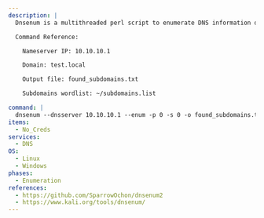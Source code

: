 ```yaml
---
description: |
  Dnsenum is a multithreaded perl script to enumerate DNS information of a domain and to discover non-contiguous ip blocks. The main purpose of Dnsenum is to gather as much information as possible about a domain. The following command performs subdomain bruteforcing.

  Command Reference:

    Nameserver IP: 10.10.10.1

    Domain: test.local

    Output file: found_subdomains.txt

    Subdomains wordlist: ~/subdomains.list

command: |
  dnsenum --dnsserver 10.10.10.1 --enum -p 0 -s 0 -o found_subdomains.txt -f ~/subdomains.list test.local
items:
  - No_Creds
services:
  - DNS
OS:
  - Linux
  - Windows
phases:
  - Enumeration
references:
  - https://github.com/SparrowOchon/dnsenum2
  - https://www.kali.org/tools/dnsenum/
---
```

